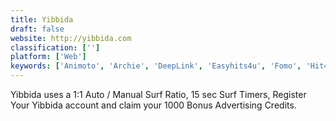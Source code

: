 ```yaml
---
title: Yibbida
draft: false 
website: http://yibbida.com
classification: ['']
platform: ['Web']
keywords: ['Animoto', 'Archie', 'DeepLink', 'Easyhits4u', 'Fomo', 'Hit4Hit', 'Hitleap', 'ManyHit', 'Organic Hits', 'PostPlanner', 'Product Lead', 'PromoRepublic', 'Rebrandly', 'Rite.ly', 'RiteTag', 'SocialPilot', 'SocialXpand', 'Worphy', 'buddybuild', 'eBesucher']
---
```

Yibbida uses a 1:1 Auto / Manual Surf Ratio, 15 sec Surf Timers, Register Your Yibbida account and claim your 1000 Bonus Advertising Credits.